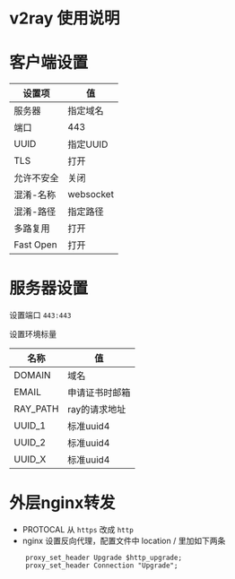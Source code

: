 # v2ray 使用说明

# 客户端设置
| 设置项 | 值 |
| - | - |
| 服务器 | 指定域名 |
| 端口 | 443 |
| UUID |  指定UUID |
| TLS  | 打开 |
| 允许不安全 | 关闭 |
| 混淆-名称 | websocket |
| 混淆-路径 | 指定路径 |
| 多路复用 | 打开 |
| Fast Open | 打开 | 

# 服务器设置
设置端口 `443:443`  

设置环境标量  

| 名称 | 值 |
|-|-|
| DOMAIN | 域名 |
| EMAIL | 申请证书时邮箱 |
| RAY_PATH | ray的请求地址 |
| UUID_1 | 标准uuid4 | 
| UUID_2 | 标准uuid4 | 
| UUID_X | 标准uuid4 | 

# 外层nginx转发
- PROTOCAL 从 `https` 改成 `http`
- nginx 设置反向代理，配置文件中 location / 里加如下两条
```
    proxy_set_header Upgrade $http_upgrade;
    proxy_set_header Connection "Upgrade";
```
